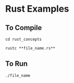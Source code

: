 
# Rust Examples

## To Compile

```
cd rust_concepts
```
```
rustc **file_name.rs**
```
## To Run

```
./file_name
```


